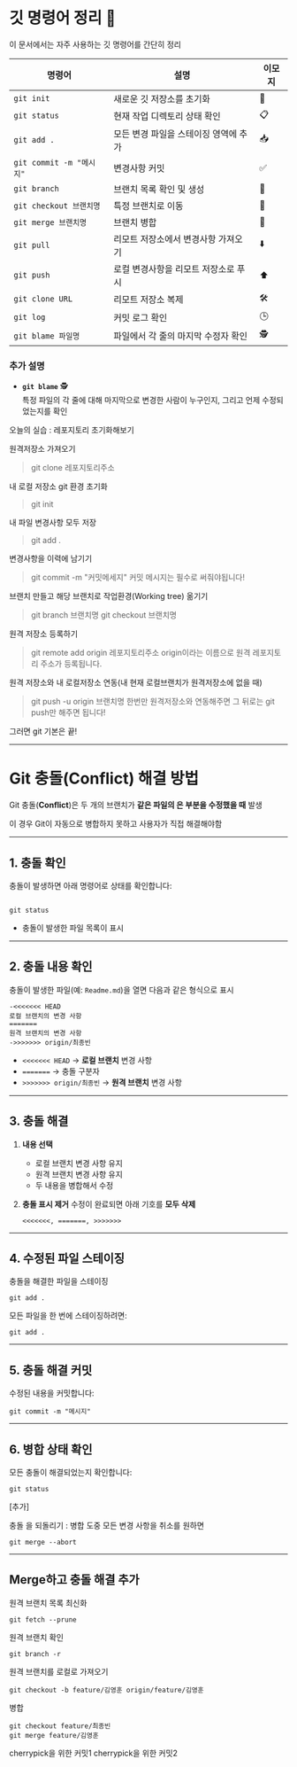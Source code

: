 # 깃 명령어 정리 📘

 이 문서에서는 자주 사용하는 깃 명령어를 간단히 정리

| 명령어                   | 설명                                      | 이모지  |
|--------------------------|-------------------------------------------|---------|
| `git init`              | 새로운 깃 저장소를 초기화                 | 🚀      |
| `git status`            | 현재 작업 디렉토리 상태 확인              | 📋      |
| `git add .`             | 모든 변경 파일을 스테이징 영역에 추가     | 📥      |
| `git commit -m "메시지"` | 변경사항 커밋                             | ✅      |
| `git branch`            | 브랜치 목록 확인 및 생성                  | 🌿      |
| `git checkout 브랜치명` | 특정 브랜치로 이동                       | 🔀      |
| `git merge 브랜치명`    | 브랜치 병합                              | 🔗      |
| `git pull`              | 리모트 저장소에서 변경사항 가져오기       | ⬇️      |
| `git push`              | 로컬 변경사항을 리모트 저장소로 푸시      | ⬆️      |
| `git clone URL`         | 리모트 저장소 복제                       | 🛠️      |
| `git log`               | 커밋 로그 확인                           | 🕒      |
| `git blame 파일명`       | 파일에서 각 줄의 마지막 수정자 확인       | 🕵️      |

### 추가 설명
- **`git blame`** 🕵️  
  특정 파일의 각 줄에 대해 마지막으로 변경한 사람이 누구인지, 그리고 언제 수정되었는지를 확인

오늘의 실습 : 레포지토리 초기화해보기

원격저장소 가져오기
> git clone 레포지토리주소

내 로컬 저장소 git 환경 초기화
> git init

내 파일 변경사항 모두 저장
> git add .

변경사항을 이력에 남기기
> git commit -m "커밋메세지"
> 커밋 메시지는 필수로 써줘야됩니다!

브랜치 만들고 해당 브랜치로 작업환경(Working tree) 옮기기
> git branch 브랜치명
> git checkout 브랜치명

원격 저장소 등록하기
> git remote add origin 레포지토리주소
> origin이라는 이름으로 원격 레포지토리 주소가 등록됩니다.

원격 저장소와 내 로컬저장소 연동(내 현재 로컬브랜치가 원격저장소에 없을 때)
> git push -u origin 브랜치명
> 한번만 원격저장소와 연동해주면 그 뒤로는 git push만 해주면 됩니다!

그러면 git 기본은 끝!

---

# **Git 충돌(Conflict) 해결 방법**

Git 충돌(**Conflict**)은 두 개의 브랜치가 **같은 파일의 은 부분을 수정했을 때** 발생

이 경우 Git이 자동으로 병합하지 못하고 사용자가 직접 해결해야함

------

## **1. 충돌 확인**

충돌이 발생하면 아래 명령어로 상태를 확인합니다:

```

git status
```

- 충돌이 발생한 파일 목록이 표시

------

## **2. 충돌 내용 확인**

충돌이 발생한 파일(예: `Readme.md`)을 열면 다음과 같은 형식으로 표시

```
-<<<<<<< HEAD
로컬 브랜치의 변경 사항
=======
원격 브랜치의 변경 사항
->>>>>>> origin/최종빈
```

- `<<<<<<< HEAD` → **로컬 브랜치** 변경 사항
- `=======` → 충돌 구분자
- `>>>>>>> origin/최종빈` → **원격 브랜치** 변경 사항

------

## **3. 충돌 해결**

1. **내용 선택**

   - 로컬 브랜치 변경 사항 유지
   - 원격 브랜치 변경 사항 유지
   - 두 내용을 병합해서 수정

2. **충돌 표시 제거**
   수정이 완료되면 아래 기호를 **모두 삭제**

   ```
   <<<<<<<, =======, >>>>>>>
   ```

------

## **4. 수정된 파일 스테이징**

충돌을 해결한 파일을 스테이징

```
git add .
```

모든 파일을 한 번에 스테이징하려면:

```
git add .
```

------

## **5. 충돌 해결 커밋**

수정된 내용을 커밋합니다:

```
git commit -m "메시지"
```

------

## **6. 병합 상태 확인**

모든 충돌이 해결되었는지 확인합니다:

```
git status
```



[추가]


충돌 을 되돌리기 : 병합 도중 모든 변경 사항을 취소를 원하면

```
git merge --abort
```

---

## Merge하고 충돌 해결 추가

원격 브랜치 목록 최신화

```
git fetch --prune
```

원격 브랜치 확인

```
git branch -r
```

원격 브랜치를 로컬로 가져오기

```
git checkout -b feature/김영훈 origin/feature/김영훈
```

병합

```
git checkout feature/최종빈
git merge feature/김영훈
```


cherrypick을 위한 커밋1
cherrypick을 위한 커밋2